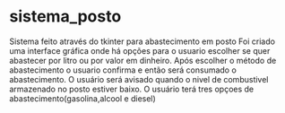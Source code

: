 # sistema_posto
 Sistema feito através do tkinter para abastecimento em posto
 Foi criado uma interface gráfica onde há opções para o usuario escolher se quer abastecer por litro ou por valor em dinheiro.
 Após escolher o método de abastecimento o usuario confirma e então será consumado o abastecimento.
 O usuário será avisado quando o nivel de combustivel armazenado no posto estiver baixo.
 O usuário terá tres opçoes de abastecimento(gasolina,alcool e diesel)
